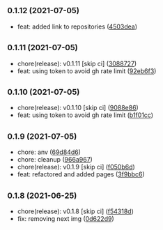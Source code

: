 ## <small>0.1.12 (2021-07-05)</small>

* feat: added link to repositories ([4503dea](https://github.com/simonecorsi/simonecorsi.dev/commit/4503dea))



## <small>0.1.11 (2021-07-05)</small>

* chore(release): v0.1.11 [skip ci] ([3088727](https://github.com/simonecorsi/simonecorsi.dev/commit/3088727))
* feat: using token to avoid gh rate limit ([92eb6f3](https://github.com/simonecorsi/simonecorsi.dev/commit/92eb6f3))



## <small>0.1.10 (2021-07-05)</small>

* chore(release): v0.1.10 [skip ci] ([9088e86](https://github.com/simonecorsi/simonecorsi.dev/commit/9088e86))
* feat: using token to avoid gh rate limit ([b1f01cc](https://github.com/simonecorsi/simonecorsi.dev/commit/b1f01cc))



## <small>0.1.9 (2021-07-05)</small>

* chore: anv ([69d84d6](https://github.com/simonecorsi/simonecorsi.dev/commit/69d84d6))
* chore: cleanup ([966a967](https://github.com/simonecorsi/simonecorsi.dev/commit/966a967))
* chore(release): v0.1.9 [skip ci] ([f050b6d](https://github.com/simonecorsi/simonecorsi.dev/commit/f050b6d))
* feat: refactored and added pages ([3f9bbc6](https://github.com/simonecorsi/simonecorsi.dev/commit/3f9bbc6))



## <small>0.1.8 (2021-06-25)</small>

* chore(release): v0.1.8 [skip ci] ([f54318d](https://github.com/simonecorsi/simonecorsi.dev/commit/f54318d))
* fix: removing next img ([0d622d9](https://github.com/simonecorsi/simonecorsi.dev/commit/0d622d9))




